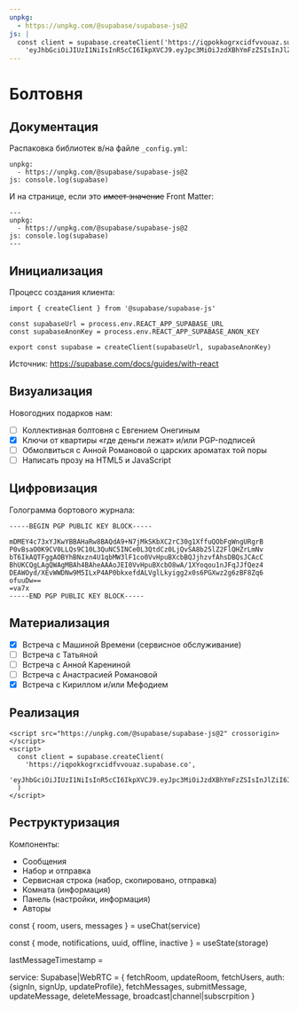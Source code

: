 ```yaml
---
unpkg:
  - https://unpkg.com/@supabase/supabase-js@2
js: |
  const client = supabase.createClient('https://iqpokkogrxcidfvvouaz.supabase.co',
    'eyJhbGciOiJIUzI1NiIsInR5cCI6IkpXVCJ9.eyJpc3MiOiJzdXBhYmFzZSIsInJlZiI6ImlxcG9ra29ncnhjaWRmdnZvdWF6Iiwicm9sZSI6ImFub24iLCJpYXQiOjE2Njk1NjUyMDksImV4cCI6MTk4NTE0MTIwOX0.CqEo93msN9MeaCFrCVFtO8AorACl7Cm1rk3rTaGUgbA')
---
```


Болтовня
========

Документация
------------

Распаковка библиотек в/на файле `_config.yml`:

    unpkg:
      - https://unpkg.com/@supabase/supabase-js@2
    js: console.log(supabase)

И на странице, если это ~~имеет значение~~ Front Matter:

    ---
    unpkg:
      - https://unpkg.com/@supabase/supabase-js@2
    js: console.log(supabase)
    ---

Инициализация
-------------

Процесс создания клиента:

    import { createClient } from '@supabase/supabase-js'

    const supabaseUrl = process.env.REACT_APP_SUPABASE_URL
    const supabaseAnonKey = process.env.REACT_APP_SUPABASE_ANON_KEY

    export const supabase = createClient(supabaseUrl, supabaseAnonKey)

Источник: <https://supabase.com/docs/guides/with-react>

Визуализация
------------

Новогодних подарков нам:

- [ ] Коллективная болтовня с Евгением Онегиным
- [x] Ключи от квартиры «где деньги лежат» и/или PGP-подписей
- [ ] Обмолвиться с Анной Романовой о царских ароматах той поры
- [ ] Написать прозу на HTML5 и JavaScript

Цифровизация
------------

Голограмма бортового журнала:

    -----BEGIN PGP PUBLIC KEY BLOCK-----

    mDMEY4c73xYJKwYBBAHaRw8BAQdA9+N7jMkSKbXC2rC30g1XffuQObFgWngURgrB
    P0vBsaO0K9CV0LLQs9C10L3QuNC5INCe0L3QtdCz0LjQvSA8b25lZ2FlQHZrLmNv
    bT6IkAQTFggAOBYhBNxzn4U1qbMW3lF1co0VvHpuBXcbBQJjhzvfAhsDBQsJCAcC
    BhUKCQgLAgQWAgMBAh4BAheAAAoJEI0VvHpuBXcbO8wA/1XYoqou1nJFqJJfQez4
    DEAWOyd/XEvWWDNw9M5ILxP4AP0bkxefdALVglLkyigg2x0s6PGXwz2g6zBF8Zq6
    ofuuDw==
    =va7x
    -----END PGP PUBLIC KEY BLOCK-----

Материализация
--------------

- [x] Встреча с Машиной Времени (сервисное обслуживание)
- [ ] Встреча с Татьяной
- [ ] Встреча с Анной Карениной
- [ ] Встреча с Анастрасией Романовой
- [x] Встреча с Кириллом и/или Мефодием

Реализация
----------

    <script src="https://unpkg.com/@supabase/supabase-js@2" crossorigin></script>
    <script>
      const client = supabase.createClient(
        'https://iqpokkogrxcidfvvouaz.supabase.co',
        'eyJhbGciOiJIUzI1NiIsInR5cCI6IkpXVCJ9.eyJpc3MiOiJzdXBhYmFzZSIsInJlZiI6ImlxcG9ra29ncnhjaWRmdnZvdWF6Iiwicm9sZSI6ImFub24iLCJpYXQiOjE2Njk1NjUyMDksImV4cCI6MTk4NTE0MTIwOX0.CqEo93msN9MeaCFrCVFtO8AorACl7Cm1rk3rTaGUgbA'
      )
    </script>

Реструктуризация
----------------

Компоненты:

- Сообщения
- Набор и отправка
- Сервисная строка (набор, скопировано, отправка)
- Комната (информация)
- Панель (настройки, информация)
- Авторы


const {
  room,
  users,
  messages
} = useChat(service)

const { mode, notifications, uuid, offline, inactive } = useState(storage)

lastMessageTimestamp = 

service: Supabase|WebRTC = {
  fetchRoom,
  updateRoom,
  fetchUsers, auth: {signIn, signUp, updateProfile},
  fetchMessages, submitMessage, updateMessage, deleteMessage,
  broadcast|channel|subscrpition
}
